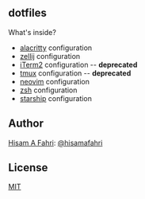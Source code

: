 ## dotfiles

What's inside?

- [alacritty](https://alacritty.org/) configuration
- [zellij](https://zellij.dev/) configuration
- [iTerm2](https://iterm2.com) configuration -- **deprecated**
- [tmux](https://github.com/tmux/tmux) configuration -- **deprecated**
- [neovim](https://neovim.io/) configuration
- [zsh](https://ohmyz.sh/) configuration
- [starship](https://starship.rs/) configuration

## Author

[Hisam A Fahri](https://hisamafahri.com): [@hisamafahri](https://github.com/hisamafahri)

## License

[MIT](LICENSE)
